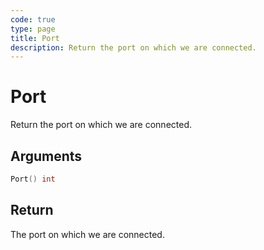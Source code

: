 ```yaml
---
code: true
type: page
title: Port
description: Return the port on which we are connected.
---
```


# Port

Return the port on which we are connected.

## Arguments

```go
Port() int
```

## Return

The port on which we are connected.